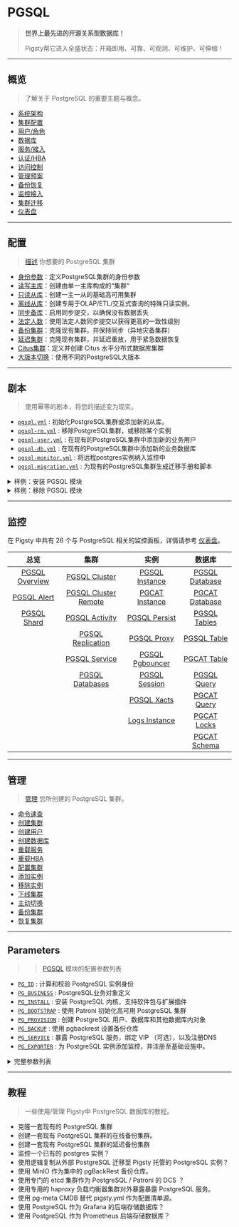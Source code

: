# PGSQL

> **世界上最先进的开源关系型数据库！**
>
> Pigsty帮它进入全盛状态：开箱即用、可靠、可观测、可维护、可伸缩！ 


----------------

## 概览

> 了解关于 PostgreSQL 的重要主题与概念。

- [系统架构](PGSQL-ARCH)
- [集群配置](PGSQL-CONF)
- [用户/角色](PGSQL-USER)
- [数据库](PGSQL-DB)
- [服务/接入](PGSQL-SVC)
- [认证/HBA](PGSQL-HBA)
- [访问控制](PGSQL-ACL)
- [管理预案](PGSQL-ADMIN)
- [备份恢复](PGSQL-PITR)
- [监控接入](PGSQL-MONITOR)
- [集群迁移](PGSQL-MIGRATION)
- [仪表盘](PGSQL-DASHBOARD)


----------------

## 配置

> [描述](PGSQL-CONF) 你想要的 PostgreSQL 集群

- [身份参数](PGSQL-CONF#身份参数)：定义PostgreSQL集群的身份参数
- [读写主库](PGSQL-CONF#读写主库)：创建由单一主库构成的“集群“
- [只读从库](PGSQL-CONF#只读从库)：创建一主一从的基础高可用集群
- [离线从库](PGSQL-CONF#离线从库)：创建专用于OLAP/ETL/交互式查询的特殊只读实例。
- [同步备库](PGSQL-CONF#同步备库)：启用同步提交，以确保没有数据丢失
- [法定人数](PGSQL-CONF#法定人数提交)：使用法定人数同步提交以获得更高的一致性级别
- [备份集群](PGSQL-CONF#备份集群)：克隆现有集群，并保持同步（异地灾备集群）
- [延迟集群](PGSQL-CONF#延迟集群)：克隆现有集群，并延迟重放，用于紧急数据恢复
- [Citus集群](PGSQL-CONF#citus集群)：定义并创建 Citus 水平分布式数据库集群
- [大版本切换](PGSQL-CONF#大版本切换)：使用不同的PostgreSQL大版本


----------------

## 剧本

> 使用幂等的剧本，将您的描述变为现实。

- [`pgsql.yml`](https://github.com/vonng/pigsty/blob/master/pgsql.yml) : 初始化PostgreSQL集群或添加新的从库。
- [`pgsql-rm.yml`](https://github.com/vonng/pigsty/blob/master/pgsql-rm.yml) : 移除PostgreSQL集群，或移除某个实例
- [`pgsql-user.yml`](https://github.com/vonng/pigsty/blob/master/pgsql-user.yml) : 在现有的PostgreSQL集群中添加新的业务用户
- [`pgsql-db.yml`](https://github.com/vonng/pigsty/blob/master/pgsql-db.yml) : 在现有的PostgreSQL集群中添加新的业务数据库
- [`pgsql-monitor.yml`](https://github.com/vonng/pigsty/blob/master/pgsql-monitor.yml) : 将远程postgres实例纳入监控中
- [`pgsql-migration.yml`](https://github.com/vonng/pigsty/blob/master/pgsql-migration.yml) : 为现有的PostgreSQL集群生成迁移手册和脚本

<details><summary>样例：安装 PGSQL 模块</summary>

[![asciicast](https://asciinema.org/a/566417.svg)](https://asciinema.org/a/566417)

</details>


<details><summary>样例：移除 PGSQL 模块</summary>

[![asciicast](https://asciinema.org/a/566418.svg)](https://asciinema.org/a/566418)

</details>



----------------

## 监控

在 Pigsty 中共有 26 个与 PostgreSQL 相关的监控面板，详情请参考 [仪表盘](PGSQL-DASHBOARD)。

|                            总览                             |                                  集群                                   |                             实例                              |                            数据库                            |
|:---------------------------------------------------------:|:---------------------------------------------------------------------:|:-----------------------------------------------------------:|:---------------------------------------------------------:|
| [PGSQL Overview](https://demo.pigsty.cc/d/pgsql-overview) |        [PGSQL Cluster](https://demo.pigsty.cc/d/pgsql-cluster)        |  [PGSQL Instance](https://demo.pigsty.cc/d/pgsql-instance)  | [PGSQL Database](https://demo.pigsty.cc/d/pgsql-database) |
|    [PGSQL Alert](https://demo.pigsty.cc/d/pgsql-alert)    | [PGSQL Cluster Remote](https://demo.pigsty.cc/d/pgsql-cluster-remote) |  [PGCAT Instance](https://demo.pigsty.cc/d/pgcat-instance)  | [PGCAT Database](https://demo.pigsty.cc/d/pgcat-database) |
|    [PGSQL Shard](https://demo.pigsty.cc/d/pgsql-shard)    |       [PGSQL Activity](https://demo.pigsty.cc/d/pgsql-activity)       |   [PGSQL Persist](https://demo.pigsty.cc/d/pgsql-persist)   |   [PGSQL Tables](https://demo.pigsty.cc/d/pgsql-tables)   |
|                                                           |    [PGSQL Replication](https://demo.pigsty.cc/d/pgsql-replication)    |     [PGSQL Proxy](https://demo.pigsty.cc/d/pgsql-proxy)     |    [PGSQL Table](https://demo.pigsty.cc/d/pgsql-table)    |
|                                                           |        [PGSQL Service](https://demo.pigsty.cc/d/pgsql-service)        | [PGSQL Pgbouncer](https://demo.pigsty.cc/d/pgsql-pgbouncer) |    [PGCAT Table](https://demo.pigsty.cc/d/pgcat-table)    |
|                                                           |      [PGSQL Databases](https://demo.pigsty.cc/d/pgsql-databases)      |   [PGSQL Session](https://demo.pigsty.cc/d/pgsql-session)   |    [PGSQL Query](https://demo.pigsty.cc/d/pgsql-query)    |
|                                                           |                                                                       |     [PGSQL Xacts](https://demo.pigsty.cc/d/pgsql-xacts)     |    [PGCAT Query](https://demo.pigsty.cc/d/pgcat-query)    |
|                                                           |                                                                       |   [Logs Instance](https://demo.pigsty.cc/d/logs-instance)   |    [PGCAT Locks](https://demo.pigsty.cc/d/pgcat-locks)    |
|                                                           |                                                                       |                                                             |   [PGCAT Schema](https://demo.pigsty.cc/d/pgcat-schema)   |



----------------

## 管理

> [管理](PGSQL-ADMIN) 您所创建的 PostgreSQL 集群。

- [命令速查](PGSQL-ADMIN#命令速查)
- [创建集群](PGSQL-ADMIN#创建集群)
- [创建用户](PGSQL-ADMIN#创建用户)
- [创建数据库](PGSQL-ADMIN#创建数据库)
- [重载服务](PGSQL-ADMIN#重载服务)
- [重载HBA](PGSQL-ADMIN#重载HBA)
- [配置集群](PGSQL-ADMIN#配置集群)
- [添加实例](PGSQL-ADMIN#添加实例)
- [移除实例](PGSQL-ADMIN#移除实例)
- [下线集群](PGSQL-ADMIN#下线集群)
- [主动切换](PGSQL-ADMIN#主动切换)
- [备份集群](PGSQL-ADMIN#备份集群)
- [恢复集群](PGSQL-ADMIN#恢复集群)


----------------

## Parameters

> > [PGSQL](PARAM#pgsql) 模块的配置参数列表

- [`PG_ID`](PARAM#pg_id) : 计算和校验 PostgreSQL 实例身份
- [`PG_BUSINESS`](PARAM#pg_business) : PostgreSQL业务对象定义
- [`PG_INSTALL`](PARAM#pg_install) : 安装 PostgreSQL 内核，支持软件包与扩展插件
- [`PG_BOOTSTRAP`](PARAM#pg_bootstrap) : 使用 Patroni 初始化高可用 PostgreSQL 集群
- [`PG_PROVISION`](PARAM#pg_provision) : 创建 PostgreSQL 用户、数据库和其他数据库内对象
- [`PG_BACKUP`](PARAM#pg_backup) : 使用 pgbackrest 设置备份仓库
- [`PG_SERVICE`](PARAM#pg_service) : 暴露 PostgreSQL 服务，绑定 VIP （可选），以及注册DNS
- [`PG_EXPORTER`](PARAM#pg_exporter) : 为 PostgreSQL 实例添加监控，并注册至基础设施中。


<details><summary>完整参数列表</summary>

| 参数                                                                   | 参数组                                  |     类型      |  级别   | 说明                                                                            | 中文说明                                                                         |
|----------------------------------------------------------------------|--------------------------------------|:-----------:|:-----:|-------------------------------------------------------------------------------|------------------------------------------------------------------------------|
| [`pg_mode`](PARAM#pg_mode)                                           | [`PG_ID`](PARAM#pg_id)               |    enum     |   C   | pgsql cluster mode: pgsql,citus,gpsql                                         | pgsql 集群模式: pgsql,citus,gpsql                                                |
| [`pg_cluster`](PARAM#pg_cluster)                                     | [`PG_ID`](PARAM#pg_id)               |   string    |   C   | pgsql cluster name, REQUIRED identity parameter                               | pgsql 集群名称, 必选身份参数                                                           |
| [`pg_seq`](PARAM#pg_seq)                                             | [`PG_ID`](PARAM#pg_id)               |     int     |   I   | pgsql instance seq number, REQUIRED identity parameter                        | pgsql 实例号, 必选身份参数                                                            |
| [`pg_role`](PARAM#pg_role)                                           | [`PG_ID`](PARAM#pg_id)               |    enum     |   I   | pgsql role, REQUIRED, could be primary,replica,offline                        | pgsql 实例角色, 必选身份参数, 可为 primary，replica，offline                               |
| [`pg_instances`](PARAM#pg_instances)                                 | [`PG_ID`](PARAM#pg_id)               |    dict     |   I   | define multiple pg instances on node in `{port:ins_vars}` format              | 在一个节点上定义多个 pg 实例，使用 `{port:ins_vars}` 格式                                     |
| [`pg_upstream`](PARAM#pg_upstream)                                   | [`PG_ID`](PARAM#pg_id)               |     ip      |   I   | repl upstream ip addr for standby cluster or cascade replica                  | 级联从库或备份集群或的复制上游节点IP地址                                                        |
| [`pg_shard`](PARAM#pg_shard)                                         | [`PG_ID`](PARAM#pg_id)               |   string    |   C   | pgsql shard name, optional identity for sharding clusters                     | pgsql 分片名，对 citus 与 gpsql 等水平分片集群为必选身份参数                                     |
| [`pg_group`](PARAM#pg_group)                                         | [`PG_ID`](PARAM#pg_id)               |     int     |   C   | pgsql shard index number, optional identity for sharding clusters             | pgsql 分片号，正整数，对 citus 与 gpsql 等水平分片集群为必选身份参数                                 |
| [`gp_role`](PARAM#gp_role)                                           | [`PG_ID`](PARAM#pg_id)               |    enum     |   C   | greenplum role of this cluster, could be master or segment                    | 这个集群的 greenplum 角色，可以是 master 或 segment                                      |
| [`pg_exporters`](PARAM#pg_exporters)                                 | [`PG_ID`](PARAM#pg_id)               |    dict     |   C   | additional pg_exporters to monitor remote postgres instances                  | 在该节点上设置额外的 pg_exporters 用于监控远程 postgres 实例                                   |
| [`pg_offline_query`](PARAM#pg_offline_query)                         | [`PG_ID`](PARAM#pg_id)               |    bool     |   I   | set to true to enable offline query on this instance                          | 设置为 true 将此只读实例标记为特殊的离线从库，承载 Offline 服务，允许离线查询                               |
| [`pg_users`](PARAM#pg_users)                                         | [`PG_BUSINESS`](PARAM#pg_business)   |   user[]    |   C   | postgres business users                                                       | postgres 业务用户                                                                |
| [`pg_databases`](PARAM#pg_databases)                                 | [`PG_BUSINESS`](PARAM#pg_business)   | database[]  |   C   | postgres business databases                                                   | postgres 业务数据库                                                               |
| [`pg_services`](PARAM#pg_services)                                   | [`PG_BUSINESS`](PARAM#pg_business)   |  service[]  |   C   | postgres business services                                                    | postgres 业务服务                                                                |
| [`pg_hba_rules`](PARAM#pg_hba_rules)                                 | [`PG_BUSINESS`](PARAM#pg_business)   |    hba[]    |   C   | business hba rules for postgres                                               | postgres 的业务 hba 规则                                                          |
| [`pgb_hba_rules`](PARAM#pgb_hba_rules)                               | [`PG_BUSINESS`](PARAM#pg_business)   |    hba[]    |   C   | business hba rules for pgbouncer                                              | pgbouncer 的业务 hba 规则                                                         |
| [`pg_replication_username`](PARAM#pg_replication_username)           | [`PG_BUSINESS`](PARAM#pg_business)   |  username   |   G   | postgres replication username, `replicator` by default                        | postgres 复制用户名，默认为 `replicator`                                              |
| [`pg_replication_password`](PARAM#pg_replication_password)           | [`PG_BUSINESS`](PARAM#pg_business)   |  password   |   G   | postgres replication password, `DBUser.Replicator` by default                 | postgres 复制密码，默认为 `DBUser.Replicator`                                        |
| [`pg_admin_username`](PARAM#pg_admin_username)                       | [`PG_BUSINESS`](PARAM#pg_business)   |  username   |   G   | postgres admin username, `dbuser_dba` by default                              | postgres 管理员用户名，默认为 `dbuser_dba`                                             |
| [`pg_admin_password`](PARAM#pg_admin_password)                       | [`PG_BUSINESS`](PARAM#pg_business)   |  password   |   G   | postgres admin password in plain text, `DBUser.DBA` by default                | postgres 管理员明文密码，默认为 `DBUser.DBA`                                            |
| [`pg_monitor_username`](PARAM#pg_monitor_username)                   | [`PG_BUSINESS`](PARAM#pg_business)   |  username   |   G   | postgres monitor username, `dbuser_monitor` by default                        | postgres 监控用户名，默认为 `dbuser_monitor`                                          |
| [`pg_monitor_password`](PARAM#pg_monitor_password)                   | [`PG_BUSINESS`](PARAM#pg_business)   |  password   |   G   | postgres monitor password, `DBUser.Monitor` by default                        | postgres 监控密码，默认为 `DBUser.Monitor`                                           |
| [`pg_dbsu_password`](PARAM#pg_dbsu_password)                         | [`PG_BUSINESS`](PARAM#pg_business)   |  password   |  G/C  | dbsu password, empty string means no dbsu password by default                 | dbsu 密码，默认为空字符串意味着不设置 dbsu 密码，最好不要设置。                                        |
| [`pg_dbsu`](PARAM#pg_dbsu)                                           | [`PG_INSTALL`](PARAM#pg_install)     |  username   |   C   | os dbsu name, postgres by default, better not change it                       | 操作系统 dbsu 名称，默认为 postgres，最好不要更改                                             |
| [`pg_dbsu_uid`](PARAM#pg_dbsu_uid)                                   | [`PG_INSTALL`](PARAM#pg_install)     |     int     |   C   | os dbsu uid and gid, 26 for default postgres users and groups                 | 操作系统 dbsu uid 和 gid，对于默认的 postgres 用户和组为 26                                  |
| [`pg_dbsu_sudo`](PARAM#pg_dbsu_sudo)                                 | [`PG_INSTALL`](PARAM#pg_install)     |    enum     |   C   | dbsu sudo privilege, none,limit,all,nopass. limit by default                  | dbsu sudo 权限, none,limit,all,nopass，默认为 limit，有限sudo权限                       |
| [`pg_dbsu_home`](PARAM#pg_dbsu_home)                                 | [`PG_INSTALL`](PARAM#pg_install)     |    path     |   C   | postgresql home directory, `/var/lib/pgsql` by default                        | postgresql 主目录，默认为 `/var/lib/pgsql`                                          |
| [`pg_dbsu_ssh_exchange`](PARAM#pg_dbsu_ssh_exchange)                 | [`PG_INSTALL`](PARAM#pg_install)     |    bool     |   C   | exchange postgres dbsu ssh key among same pgsql cluster                       | 在 pgsql 集群之间交换 postgres dbsu ssh 密钥                                          |
| [`pg_version`](PARAM#pg_version)                                     | [`PG_INSTALL`](PARAM#pg_install)     |    enum     |   C   | postgres major version to be installed, 15 by default                         | 要安装的 postgres 主版本，默认为 15                                                     |
| [`pg_bin_dir`](PARAM#pg_bin_dir)                                     | [`PG_INSTALL`](PARAM#pg_install)     |    path     |   C   | postgres binary dir, `/usr/pgsql/bin` by default                              | postgres 二进制目录，默认为 `/usr/pgsql/bin`                                          |
| [`pg_log_dir`](PARAM#pg_log_dir)                                     | [`PG_INSTALL`](PARAM#pg_install)     |    path     |   C   | postgres log dir, `/pg/log/postgres` by default                               | postgres 日志目录，默认为 `/pg/log/postgres`                                         |
| [`pg_packages`](PARAM#pg_packages)                                   | [`PG_INSTALL`](PARAM#pg_install)     |  string[]   |   C   | pg packages to be installed, `${pg_version}` will be replaced                 | 要安装的 pg 包，`${pg_version}` 将被替换为实际主版本号                                        |
| [`pg_extensions`](PARAM#pg_extensions)                               | [`PG_INSTALL`](PARAM#pg_install)     |  string[]   |   C   | pg extensions to be installed, `${pg_version}` will be replaced               | 要安装的 pg 扩展，`${pg_version}` 将被替换为实际主版本号                                       |
| [`pg_safeguard`](PARAM#pg_safeguard)                                 | [`PG_BOOTSTRAP`](PARAM#pg_bootstrap) |    bool     | G/C/A | prevent purging running postgres instance? false by default                   | 防误删保险，禁止清除正在运行的 postgres 实例？默认为 false                                        |
| [`pg_clean`](PARAM#pg_clean)                                         | [`PG_BOOTSTRAP`](PARAM#pg_bootstrap) |    bool     | G/C/A | purging existing postgres during pgsql init? true by default                  | 在 pgsql 初始化期间清除现有的 postgres？默认为 true                                         |
| [`pg_data`](PARAM#pg_data)                                           | [`PG_BOOTSTRAP`](PARAM#pg_bootstrap) |    path     |   C   | postgres data directory, `/pg/data` by default                                | postgres 数据目录，默认为 `/pg/data`                                                 |
| [`pg_fs_main`](PARAM#pg_fs_main)                                     | [`PG_BOOTSTRAP`](PARAM#pg_bootstrap) |    path     |   C   | mountpoint/path for postgres main data, `/data` by default                    | postgres 主数据的挂载点/路径，默认为 `/data`                                              |
| [`pg_fs_bkup`](PARAM#pg_fs_bkup)                                     | [`PG_BOOTSTRAP`](PARAM#pg_bootstrap) |    path     |   C   | mountpoint/path for pg backup data, `/data/backup` by default                 | pg 备份数据的挂载点/路径，默认为 `/data/backup`                                            |
| [`pg_storage_type`](PARAM#pg_storage_type)                           | [`PG_BOOTSTRAP`](PARAM#pg_bootstrap) |    enum     |   C   | storage type for pg main data, SSD,HDD, SSD by default                        | pg 主数据的存储类型，SSD、HDD，默认为 SSD，影响自动优化的参数。                                       |
| [`pg_dummy_filesize`](PARAM#pg_dummy_filesize)                       | [`PG_BOOTSTRAP`](PARAM#pg_bootstrap) |    size     |   C   | size of `/pg/dummy`, hold 64MB disk space for emergency use                   | `/pg/dummy` 的大小，默认保留 64MB 磁盘空间用于紧急抢修                                         |
| [`pg_listen`](PARAM#pg_listen)                                       | [`PG_BOOTSTRAP`](PARAM#pg_bootstrap) |    ip(s)    |  C/I  | postgres/pgbouncer listen addresses, comma separated list                     | postgres/pgbouncer 的监听地址，用逗号分隔的IP列表，默认为 `0.0.0.0`                            |
| [`pg_port`](PARAM#pg_port)                                           | [`PG_BOOTSTRAP`](PARAM#pg_bootstrap) |    port     |   C   | postgres listen port, 5432 by default                                         | postgres 监听端口，默认为 5432                                                       |
| [`pg_localhost`](PARAM#pg_localhost)                                 | [`PG_BOOTSTRAP`](PARAM#pg_bootstrap) |    path     |   C   | postgres unix socket dir for localhost connection                             | postgres 的 Unix 套接字目录，用于本地连接                                                 |
| [`pg_namespace`](PARAM#pg_namespace)                                 | [`PG_BOOTSTRAP`](PARAM#pg_bootstrap) |    path     |   C   | top level key namespace in etcd, used by patroni & vip                        | 在 etcd 中的顶级键命名空间，被 patroni & vip 用于高可用管理                                     |
| [`patroni_enabled`](PARAM#patroni_enabled)                           | [`PG_BOOTSTRAP`](PARAM#pg_bootstrap) |    bool     |   C   | if disabled, no postgres cluster will be created during init                  | 如果禁用，初始化期间不会创建 postgres 集群                                                   |
| [`patroni_mode`](PARAM#patroni_mode)                                 | [`PG_BOOTSTRAP`](PARAM#pg_bootstrap) |    enum     |   C   | patroni working mode: default,pause,remove                                    | patroni 工作模式：default,pause,remove                                            |
| [`patroni_port`](PARAM#patroni_port)                                 | [`PG_BOOTSTRAP`](PARAM#pg_bootstrap) |    port     |   C   | patroni listen port, 8008 by default                                          | patroni 监听端口，默认为 8008                                                        |
| [`patroni_log_dir`](PARAM#patroni_log_dir)                           | [`PG_BOOTSTRAP`](PARAM#pg_bootstrap) |    path     |   C   | patroni log dir, `/pg/log/patroni` by default                                 | patroni 日志目录，默认为 `/pg/log/patroni`                                           |
| [`patroni_ssl_enabled`](PARAM#patroni_ssl_enabled)                   | [`PG_BOOTSTRAP`](PARAM#pg_bootstrap) |    bool     |   G   | secure patroni RestAPI communications with SSL?                               | 使用 SSL 保护 patroni RestAPI 通信？                                                |
| [`patroni_watchdog_mode`](PARAM#patroni_watchdog_mode)               | [`PG_BOOTSTRAP`](PARAM#pg_bootstrap) |    enum     |   C   | patroni watchdog mode: automatic,required,off. off by default                 | patroni 看门狗模式：automatic,required,off，默认为 off                                 |
| [`patroni_username`](PARAM#patroni_username)                         | [`PG_BOOTSTRAP`](PARAM#pg_bootstrap) |  username   |   C   | patroni restapi username, `postgres` by default                               | patroni restapi 用户名，默认为 `postgres`                                           |
| [`patroni_password`](PARAM#patroni_password)                         | [`PG_BOOTSTRAP`](PARAM#pg_bootstrap) |  password   |   C   | patroni restapi password, `Patroni.API` by default                            | patroni restapi 密码，默认为 `Patroni.API`                                         |
| [`patroni_citus_db`](#patroni_citus_db)                              | [`PG_BOOTSTRAP`](#pg_bootstrap)      |   string    |   C   | citus database managed by patroni, postgres by default                        | 由 Patroni 所管理的 Citus 数据库名称，默认为 `postgres`                                    |
| [`pg_conf`](PARAM#pg_conf)                                           | [`PG_BOOTSTRAP`](PARAM#pg_bootstrap) |    enum     |   C   | config template: oltp,olap,crit,tiny. `oltp.yml` by default                   | 配置模板：oltp,olap,crit,tiny，默认为 `oltp.yml`                                      |
| [`pg_max_conn`](PARAM#pg_max_conn)                                   | [`PG_BOOTSTRAP`](PARAM#pg_bootstrap) |     int     |   C   | postgres max connections, `auto` will use recommended value                   | postgres 最大连接数，`auto` 将使用推荐值                                                 |
| [`pg_shared_buffer_ratio`](PARAM#pg_shared_buffer_ratio)             | [`PG_BOOTSTRAP`](PARAM#pg_bootstrap) |    float    |   C   | postgres shared buffer memory ratio, 0.25 by default, 0.1~0.4                 | postgres 共享缓冲区内存比率，默认为 0.25，范围 0.1~0.4                                       |
| [`pg_rto`](PARAM#pg_rto)                                             | [`PG_BOOTSTRAP`](PARAM#pg_bootstrap) |     int     |   C   | recovery time objective in seconds, `30s` by default                          | 恢复时间目标（秒），默认为 `30s`                                                          |
| [`pg_rpo`](PARAM#pg_rpo)                                             | [`PG_BOOTSTRAP`](PARAM#pg_bootstrap) |     int     |   C   | recovery point objective in bytes, `1MiB` at most by default                  | 恢复点目标（字节），默认为 `1MiB`                                                         |
| [`pg_libs`](PARAM#pg_libs)                                           | [`PG_BOOTSTRAP`](PARAM#pg_bootstrap) |   string    |   C   | preloaded libraries, `timescaledb,pg_stat_statements,auto_explain` by default | 预加载的库，默认为 `timescaledb,pg_stat_statements,auto_explain`                      |
| [`pg_delay`](PARAM#pg_delay)                                         | [`PG_BOOTSTRAP`](PARAM#pg_bootstrap) |  interval   |   I   | replication apply delay for standby cluster leader                            | 备份集群主库的WAL重放应用延迟，用于制备延迟从库                                                    |
| [`pg_checksum`](PARAM#pg_checksum)                                   | [`PG_BOOTSTRAP`](PARAM#pg_bootstrap) |    bool     |   C   | enable data checksum for postgres cluster?                                    | 为 postgres 集群启用数据校验和？                                                        |
| [`pg_pwd_enc`](PARAM#pg_pwd_enc)                                     | [`PG_BOOTSTRAP`](PARAM#pg_bootstrap) |    enum     |   C   | passwords encryption algorithm: md5,scram-sha-256                             | 密码加密算法：md5,scram-sha-256                                                     |
| [`pg_encoding`](PARAM#pg_encoding)                                   | [`PG_BOOTSTRAP`](PARAM#pg_bootstrap) |    enum     |   C   | database cluster encoding, `UTF8` by default                                  | 数据库集群编码，默认为 `UTF8`                                                           |
| [`pg_locale`](PARAM#pg_locale)                                       | [`PG_BOOTSTRAP`](PARAM#pg_bootstrap) |    enum     |   C   | database cluster local, `C` by default                                        | 数据库集群本地化设置，默认为 `C`                                                           |
| [`pg_lc_collate`](PARAM#pg_lc_collate)                               | [`PG_BOOTSTRAP`](PARAM#pg_bootstrap) |    enum     |   C   | database cluster collate, `C` by default                                      | 数据库集群排序，默认为 `C`                                                              |
| [`pg_lc_ctype`](PARAM#pg_lc_ctype)                                   | [`PG_BOOTSTRAP`](PARAM#pg_bootstrap) |    enum     |   C   | database character type, `en_US.UTF8` by default                              | 数据库字符类型，默认为 `en_US.UTF8`                                                     |
| [`pgbouncer_enabled`](PARAM#pgbouncer_enabled)                       | [`PG_BOOTSTRAP`](PARAM#pg_bootstrap) |    bool     |   C   | if disabled, pgbouncer will not be launched on pgsql host                     | 如果禁用，则不会配置 pgbouncer 连接池                                                     |
| [`pgbouncer_port`](PARAM#pgbouncer_port)                             | [`PG_BOOTSTRAP`](PARAM#pg_bootstrap) |    port     |   C   | pgbouncer listen port, 6432 by default                                        | pgbouncer 监听端口，默认为 6432                                                      |
| [`pgbouncer_log_dir`](PARAM#pgbouncer_log_dir)                       | [`PG_BOOTSTRAP`](PARAM#pg_bootstrap) |    path     |   C   | pgbouncer log dir, `/pg/log/pgbouncer` by default                             | pgbouncer 日志目录，默认为 `/pg/log/pgbouncer`                                       |
| [`pgbouncer_auth_query`](PARAM#pgbouncer_auth_query)                 | [`PG_BOOTSTRAP`](PARAM#pg_bootstrap) |    bool     |   C   | query postgres to retrieve unlisted business users?                           | 使用 AuthQuery 来从 postgres 获取未列出的业务用户？                                         |
| [`pgbouncer_poolmode`](PARAM#pgbouncer_poolmode)                     | [`PG_BOOTSTRAP`](PARAM#pg_bootstrap) |    enum     |   C   | pooling mode: transaction,session,statement, transaction by default           | 池化模式：transaction,session,statement，默认为 transaction                           |
| [`pgbouncer_sslmode`](PARAM#pgbouncer_sslmode)                       | [`PG_BOOTSTRAP`](PARAM#pg_bootstrap) |    enum     |   C   | pgbouncer client ssl mode, disable by default                                 | pgbouncer 客户端 SSL 模式，默认为禁用                                                   |
| [`pg_provision`](PARAM#pg_provision)                                 | [`PG_PROVISION`](PARAM#pg_provision) |    bool     |   C   | provision postgres cluster after bootstrap                                    | 在引导后置备 postgres 集群内部的业务对象？                                                   |
| [`pg_init`](PARAM#pg_init)                                           | [`PG_PROVISION`](PARAM#pg_provision) |   string    |  G/C  | provision init script for cluster template, `pg-init` by default              | 为集群模板提供初始化脚本，默认为 `pg-init`                                                   |
| [`pg_default_roles`](PARAM#pg_default_roles)                         | [`PG_PROVISION`](PARAM#pg_provision) |   role[]    |  G/C  | default roles and users in postgres cluster                                   | postgres 集群中的默认预定义角色和系统用户                                                    |
| [`pg_default_privileges`](PARAM#pg_default_privileges)               | [`PG_PROVISION`](PARAM#pg_provision) |  string[]   |  G/C  | default privileges when created by admin user                                 | 由管理员用户创建数据库内对象时的默认权限                                                         |
| [`pg_default_schemas`](PARAM#pg_default_schemas)                     | [`PG_PROVISION`](PARAM#pg_provision) |  string[]   |  G/C  | default schemas to be created                                                 | 要创建的默认模式列表                                                                   |
| [`pg_default_extensions`](PARAM#pg_default_extensions)               | [`PG_PROVISION`](PARAM#pg_provision) | extension[] |  G/C  | default extensions to be created                                              | 要创建的默认扩展列表                                                                   |
| [`pg_reload`](PARAM#pg_reload)                                       | [`PG_PROVISION`](PARAM#pg_provision) |    bool     |   A   | reload postgres after hba changes                                             | 更改HBA后，是否立即重载 postgres 配置                                                    |
| [`pg_default_hba_rules`](PARAM#pg_default_hba_rules)                 | [`PG_PROVISION`](PARAM#pg_provision) |    hba[]    |  G/C  | postgres default host-based authentication rules                              | postgres 基于主机的认证规则，全局PG默认HBA                                                 |
| [`pgb_default_hba_rules`](PARAM#pgb_default_hba_rules)               | [`PG_PROVISION`](PARAM#pg_provision) |    hba[]    |  G/C  | pgbouncer default host-based authentication rules                             | pgbouncer 默认的基于主机的认证规则，全局PGB默认HBA                                            |
| [`pgbackrest_enabled`](PARAM#pgbackrest_enabled)                     | [`PG_BACKUP`](PARAM#pg_backup)       |    bool     |   C   | enable pgbackrest on pgsql host?                                              | 在 pgsql 主机上启用 pgbackrest？                                                    |
| [`pgbackrest_clean`](PARAM#pgbackrest_clean)                         | [`PG_BACKUP`](PARAM#pg_backup)       |    bool     |   C   | remove pg backup data during init?                                            | 在初始化时删除以前的 pg 备份数据？                                                          |
| [`pgbackrest_log_dir`](PARAM#pgbackrest_log_dir)                     | [`PG_BACKUP`](PARAM#pg_backup)       |    path     |   C   | pgbackrest log dir, `/pg/log/pgbackrest` by default                           | pgbackrest 日志目录，默认为 `/pg/log/pgbackrest`                                     |
| [`pgbackrest_method`](PARAM#pgbackrest_method)                       | [`PG_BACKUP`](PARAM#pg_backup)       |    enum     |   C   | pgbackrest repo method: local,minio,etc...                                    | pgbackrest 使用的仓库：local,minio,等...                                            |
| [`pgbackrest_repo`](PARAM#pgbackrest_repo)                           | [`PG_BACKUP`](PARAM#pg_backup)       |    dict     |  G/C  | pgbackrest repo: https://pgbackrest.org/configuration.html#section-repository | pgbackrest 仓库定义：https://pgbackrest.org/configuration.html#section-repository |
| [`pg_weight`](PARAM#pg_weight)                                       | [`PG_SERVICE`](PARAM#pg_service)     |     int     |   I   | relative load balance weight in service, 100 by default, 0-255                | 在服务中的相对负载均衡权重，默认为 100，范围 0-255                                               |
| [`pg_service_provider`](PARAM#pg_service_provider)                   | [`PG_SERVICE`](PARAM#pg_service)     |    enum     |  G/C  | dedicate haproxy node group name, or empty string for local nodes by default  | 专用的 haproxy 节点组名称，或默认空字符，使用本地节点上的 haproxy                                    |
| [`pg_default_service_dest`](PARAM#pg_default_service_dest)           | [`PG_SERVICE`](PARAM#pg_service)     |    enum     |  G/C  | default service destination if svc.dest='default'                             | 如果 svc.dest='default'，默认服务指向哪里？postgres 或 pgbouncer，默认指向 pgbouncer           |
| [`pg_default_services`](PARAM#pg_default_services)                   | [`PG_SERVICE`](PARAM#pg_service)     |  service[]  |  G/C  | postgres default service definitions                                          | postgres 默认服务定义列表，全局共用。                                                      |
| [`pg_vip_enabled`](PARAM#pg_vip_enabled)                             | [`PG_SERVICE`](PARAM#pg_service)     |    bool     |   C   | enable a l2 vip for pgsql primary? false by default                           | 是否为 pgsql 主节点启用 L2 VIP？默认不启用                                                 |
| [`pg_vip_address`](PARAM#pg_vip_address)                             | [`PG_SERVICE`](PARAM#pg_service)     |    cidr4    |   C   | vip address in `<ipv4>/<mask>` format, require if vip is enabled              | vip 地址的格式为 <ipv4>/<mask>，启用 vip 时为必选参数                                       |
| [`pg_vip_interface`](PARAM#pg_vip_interface)                         | [`PG_SERVICE`](PARAM#pg_service)     |   string    |  C/I  | vip network interface to listen, eth0 by default                              | 监听的 vip 网络接口，默认为 eth0                                                        |
| [`pg_dns_suffix`](PARAM#pg_dns_suffix)                               | [`PG_SERVICE`](PARAM#pg_service)     |   string    |   C   | pgsql dns suffix, '' by default                                               | pgsql dns 后缀，默认为空                                                            |
| [`pg_dns_target`](PARAM#pg_dns_target)                               | [`PG_SERVICE`](PARAM#pg_service)     |    enum     |   C   | auto, primary, vip, none, or ad hoc ip                                        | PG DNS 解析到哪里？auto、primary、vip、none 或者特定的 IP 地址                               |
| [`pg_exporter_enabled`](PARAM#pg_exporter_enabled)                   | [`PG_EXPORTER`](PARAM#pg_exporter)   |    bool     |   C   | enable pg_exporter on pgsql hosts?                                            | 在 pgsql 主机上启用 pg_exporter 吗？                                                 |
| [`pg_exporter_config`](PARAM#pg_exporter_config)                     | [`PG_EXPORTER`](PARAM#pg_exporter)   |   string    |   C   | pg_exporter configuration file name                                           | pg_exporter 配置文件/模板名称                                                        |
| [`pg_exporter_cache_ttls`](PARAM#pg_exporter_cache_ttls)             | [`PG_EXPORTER`](PARAM#pg_exporter)   |   string    |   C   | pg_exporter collector ttl stage in seconds, '1,10,60,300' by default          | pg_exporter 收集器阶梯TTL配置，默认为4个由逗号分隔的秒数：'1,10,60,300'                           |
| [`pg_exporter_port`](PARAM#pg_exporter_port)                         | [`PG_EXPORTER`](PARAM#pg_exporter)   |    port     |   C   | pg_exporter listen port, 9630 by default                                      | pg_exporter 监听端口，默认为 9630                                                    |
| [`pg_exporter_params`](PARAM#pg_exporter_params)                     | [`PG_EXPORTER`](PARAM#pg_exporter)   |   string    |   C   | extra url parameters for pg_exporter dsn                                      | pg_exporter dsn 中传入的额外 URL 参数                                                |
| [`pg_exporter_url`](PARAM#pg_exporter_url)                           | [`PG_EXPORTER`](PARAM#pg_exporter)   |    pgurl    |   C   | overwrite auto-generate pg dsn if specified                                   | 如果指定，则覆盖自动生成的 postgres DSN 连接串                                               |
| [`pg_exporter_auto_discovery`](PARAM#pg_exporter_auto_discovery)     | [`PG_EXPORTER`](PARAM#pg_exporter)   |    bool     |   C   | enable auto database discovery? enabled by default                            | 监控是否启用自动数据库发现？默认启用                                                           |
| [`pg_exporter_exclude_database`](PARAM#pg_exporter_exclude_database) | [`PG_EXPORTER`](PARAM#pg_exporter)   |   string    |   C   | csv of database that WILL NOT be monitored during auto-discovery              | 启用自动发现时，排除在外的数据库名称列表，用逗号分隔                                                   |
| [`pg_exporter_include_database`](PARAM#pg_exporter_include_database) | [`PG_EXPORTER`](PARAM#pg_exporter)   |   string    |   C   | csv of database that WILL BE monitored during auto-discovery                  | 启用自动发现时，只监控这个列表中的数据库，名称用逗号分隔                                                 |
| [`pg_exporter_connect_timeout`](PARAM#pg_exporter_connect_timeout)   | [`PG_EXPORTER`](PARAM#pg_exporter)   |     int     |   C   | pg_exporter connect timeout in ms, 200 by default                             | pg_exporter 连接超时，单位毫秒，默认为 200                                                |
| [`pg_exporter_options`](PARAM#pg_exporter_options)                   | [`PG_EXPORTER`](PARAM#pg_exporter)   |     arg     |   C   | overwrite extra options for pg_exporter                                       | pg_exporter 的额外命令行参数选项                                                       |
| [`pgbouncer_exporter_enabled`](PARAM#pgbouncer_exporter_enabled)     | [`PG_EXPORTER`](PARAM#pg_exporter)   |    bool     |   C   | enable pgbouncer_exporter on pgsql hosts?                                     | 在 pgsql 主机上启用 pgbouncer_exporter 吗？                                          |
| [`pgbouncer_exporter_port`](PARAM#pgbouncer_exporter_port)           | [`PG_EXPORTER`](PARAM#pg_exporter)   |    port     |   C   | pgbouncer_exporter listen port, 9631 by default                               | pgbouncer_exporter 监听端口，默认为 9631                                             |
| [`pgbouncer_exporter_url`](PARAM#pgbouncer_exporter_url)             | [`PG_EXPORTER`](PARAM#pg_exporter)   |    pgurl    |   C   | overwrite auto-generate pgbouncer dsn if specified                            | 如果指定，则覆盖自动生成的 pgbouncer dsn 连接串                                              |
| [`pgbouncer_exporter_options`](PARAM#pgbouncer_exporter_options)     | [`PG_EXPORTER`](PARAM#pg_exporter)   |     arg     |   C   | overwrite extra options for pgbouncer_exporter                                | pgbouncer_exporter 的额外命令行参数选项                                                |

</details>



----------------

## 教程

> 一些使用/管理 Pigsty中 PostgreSQL 数据库的教程。

- 克隆一套现有的 PostgreSQL 集群
- 创建一套现有 PostgreSQL 集群的在线备份集群。
- 创建一套现有 PostgreSQL 集群的延迟备份集群
- 监控一个已有的 postgres 实例？
- 使用逻辑复制从外部 PostgreSQL 迁移至 Pigsty 托管的 PostgreSQL 实例？
- 使用 MinIO 作为集中的 pgBackRest 备份仓库。
- 使用专门的 etcd 集群作为 PostgreSQL / Patroni 的 DCS ？
- 使用专用的 haproxy 负载均衡器集群对外暴露暴露 PostgreSQL 服务。
- 使用 pg-meta CMDB 替代 pigsty.yml 作为配置清单源。
- 使用 PostgreSQL 作为 Grafana 的后端存储数据库？
- 使用 PostgreSQL 作为 Prometheus 后端存储数据库？
